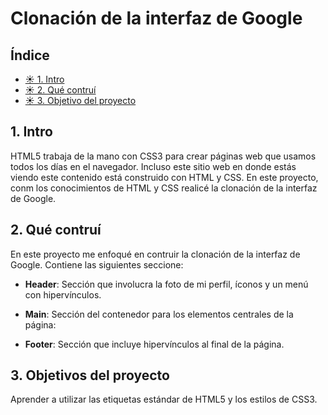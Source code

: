 # Clonación de  la interfaz de Google

## Índice

* [☀ 1. Intro](https://github.com/Cath2904-jaz/clongoogle/blob/main/README.md#1-intro)
*  [☀ 2. Qué contruí](https://github.com/Cath2904-jaz/clongoogle/blob/main/README.md#2-qu%C3%A9-contru%C3%AD)
*   [☀ 3. Objetivo del proyecto](https://github.com/Cath2904-jaz/clongoogle/blob/main/README.md#3-objetivos-del-proyecto)

##  1. Intro
HTML5 trabaja de la mano con CSS3 para crear páginas web que usamos todos los días en el navegador. Incluso este sitio web en donde estás viendo este contenido está construido con HTML y CSS.
En este proyecto, conm los conocimientos de HTML y CSS realicé la clonación de la interfaz de Google.

## 2. Qué contruí
 En este proyecto me enfoqué en contruir la clonación de la interfaz de Google. Contiene las siguientes seccione: 

* **Header**: Sección que involucra la foto de mi perfil, íconos y un menú con hipervínculos.

* **Main**: Sección del contenedor para los elementos centrales de la página:

* **Footer**: Sección que incluye hipervínculos al final de la página.

## 3. Objetivos del proyecto
Aprender a utilizar las etiquetas estándar de HTML5 y los estilos de CSS3.


